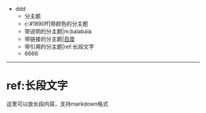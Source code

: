 - ddd
	- 分主题
	- c:#1890ff|带颜色的分主题
	- 带说明的分主题|m:balabala
	- 带链接的分主题|[百度](https://baidu.com)
	- 带引用的分主题|ref:长段文字
	- 6666

***
# ref:长段文字
这里可以放长段内容，支持markdown格式